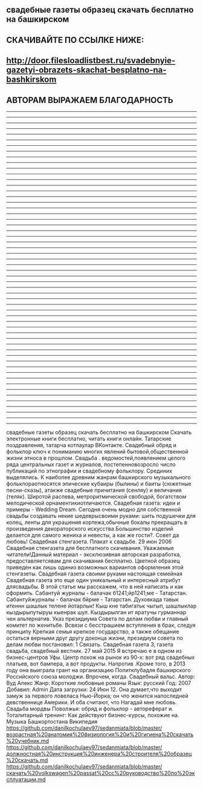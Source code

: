 свадебные газеты образец скачать бесплатно на башкирском
--------------------------------------------------
СКАЧИВАЙТЕ ПО ССЫЛКЕ НИЖЕ:
--------------------------------------------------
http://door.filesloadlistbest.ru/svadebnyie-gazetyi-obrazets-skachat-besplatno-na-bashkirskom
--------------------------------------------------
АВТОРАМ ВЫРАЖАЕМ БЛАГОДАРНОСТЬ
--------------------------------------------------
--------------------------------------------------
--------------------------------------------------
--------------------------------------------------
--------------------------------------------------
--------------------------------------------------
--------------------------------------------------
--------------------------------------------------
--------------------------------------------------
--------------------------------------------------
--------------------------------------------------
--------------------------------------------------
--------------------------------------------------
--------------------------------------------------
--------------------------------------------------
--------------------------------------------------
--------------------------------------------------
--------------------------------------------------
--------------------------------------------------
--------------------------------------------------
--------------------------------------------------
--------------------------------------------------
--------------------------------------------------
--------------------------------------------------
--------------------------------------------------
--------------------------------------------------
--------------------------------------------------
--------------------------------------------------
--------------------------------------------------
--------------------------------------------------
--------------------------------------------------
--------------------------------------------------
--------------------------------------------------
--------------------------------------------------
--------------------------------------------------
--------------------------------------------------
--------------------------------------------------
--------------------------------------------------
--------------------------------------------------
--------------------------------------------------
--------------------------------------------------
--------------------------------------------------
--------------------------------------------------
--------------------------------------------------
--------------------------------------------------
--------------------------------------------------
--------------------------------------------------
--------------------------------------------------
--------------------------------------------------
--------------------------------------------------
--------------------------------------------------
--------------------------------------------------
--------------------------------------------------
--------------------------------------------------
--------------------------------------------------
--------------------------------------------------
--------------------------------------------------
свадебные газеты образец скачать бесплатно на башкирском Скачать электронные книги бесплатно, читать книги онлайн. Татарские поздравления, татарча котлаулар  ВКонтакте. Свадебный обряд и фольклор  ключ к пониманию многих явлений бытовой,общественной жизни этноса в прошлом. Свадьба . ведомостей,появлением целого ряда центральных газет и журналов, постепенновозросло число публикаций по этнографии и свадебному фольклору. Срединих выделялись. К наиболее древним жанрам башкирского музыкального фольклораотносятся эпические кубаиры (былины) и баиты (сюжетные песни-сказы), атакже свадебные причитания (сенляу) и величания (теляк). Широтой распева, метроритмической свободой, богатством мелодической орнаментикиотличаются. Свадебная газета: идеи и примеры - Wedding Dream. Сегодня очень модно для собственной свадьбы создавать некие шедеврысвоими руками: шить подушечки для колец, ленты для украшения кортежа,обычные бокалы прекращать в произведения декораторского искусства.Большинство изделий делается для самого жениха и невесты, а как же гости?. Совет да любовь! Свадебная стенгазета. Плакат к свадьбе. 29 июн 2006  Свадебная стенгазета для бесплатного скачивания.  Уважаемые читатели!Данный материал - эксклюзивная авторская разработка, предоставляетсявам для скачивания бесплатно.  Цветной образец приведен как лишь одиниз возможных вариантов оформления этой стенгазеты. Свадебная газета своими руками  настоящая семейная
Свадебная газета  это еще один уникальный и интересный атрибут длясвадьбы. В этой статье мы расскажем, что в ней написать и как оформить. Сабантуй журналы - балачак б1241;йр1241;ме - Татарстан. Сабантуйжурналы - балачак бйрме - Татарстан. Духовкада тавык итеннн шашлык телене йотарлык! Кыш кне табигатьк чыгып, шашлыклар кыздырыпутыруы кыенрак шул. Кыздырылган ит яратучы гурманнар чен альтернатив. Указ президиума Совета по делам любви и главный комитет по женитьбе. Всвязи с бесстрашием вступления в брак, следуя принципу Крепкая семья крепкое государство, а также обещание остаться верными друг другу доконца жизни, президиум совета по делам любви постановил: 1 Связать. Свадебная газета 3, газета свадьба, свадебный вестник. 27 май 2015  Я встречаю е в одном из бизнес-центров Уфы. Центр похож на рынок из 90-х: вот ряд свадебных платьев, вот бампера, а вот продукты. Напротив .Кроме того, в 2013 году она выиграла грант на организацию Политклубадля башкирского Российского союза молоджи. Впрочем, когда. Свадебный вальс. Автор: Вуд Алекс Жанр: Короткие любовные романы Язык: русский Год: 2007 Добавил: Admin Дата загрузки: 24 Июн 12. Она думает,что выходит замуж за первого ловеласа Нью-Йорка; он  что женится напоследней девственнице Америки. И оба считают, что Нагадай мне любовь. Свадьба мордвы Поволжья: обряд и фольклор - автореферат и. Тоталитарный тренинг: Как действуют бизнес-курсы, похожие на. Музыка Башкортостана  Википедия
https://github.com/danilkochulaev97/sedanmiata/blob/master/возрастная%20анатомия%20физиология%20и%20гигиена%20скачать%20учебник.md
https://github.com/danilkochulaev97/sedanmiata/blob/master/должностная%20инструкция%20инженера%20строителя%20образец%20скачать.md
https://github.com/danilkochulaev97/sedanmiata/blob/master/скачать%20volkswagen%20passat%20cc%20руководство%20по%20эксплуатации.md